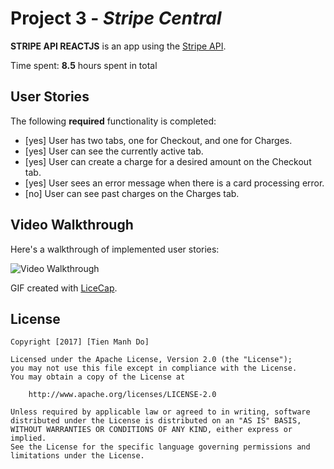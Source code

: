 # Project 3 - *Stripe Central*

**STRIPE API REACTJS** is an app using the [Stripe API](https://stripe.com/docs/api).

Time spent: **8.5** hours spent in total

## User Stories

The following **required** functionality is completed:

- [yes] User has two tabs, one for Checkout, and one for Charges.
- [yes] User can see the currently active tab.
- [yes] User can create a charge for a desired amount on the Checkout tab.
- [yes] User sees an error message when there is a card processing error.
- [no] User can see past charges on the Charges tab.


## Video Walkthrough

Here's a walkthrough of implemented user stories:

<img src='http://i.imgur.com/link/to/your/gif/file.gif' title='Video Walkthrough' width='' alt='Video Walkthrough' />

GIF created with [LiceCap](http://www.cockos.com/licecap/).

## License

    Copyright [2017] [Tien Manh Do]

    Licensed under the Apache License, Version 2.0 (the "License");
    you may not use this file except in compliance with the License.
    You may obtain a copy of the License at

        http://www.apache.org/licenses/LICENSE-2.0

    Unless required by applicable law or agreed to in writing, software
    distributed under the License is distributed on an "AS IS" BASIS,
    WITHOUT WARRANTIES OR CONDITIONS OF ANY KIND, either express or implied.
    See the License for the specific language governing permissions and
    limitations under the License.